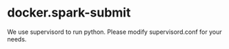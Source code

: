 # docker.spark-submit

We use supervisord to run python.
Please modify supervisord.conf for your needs.

